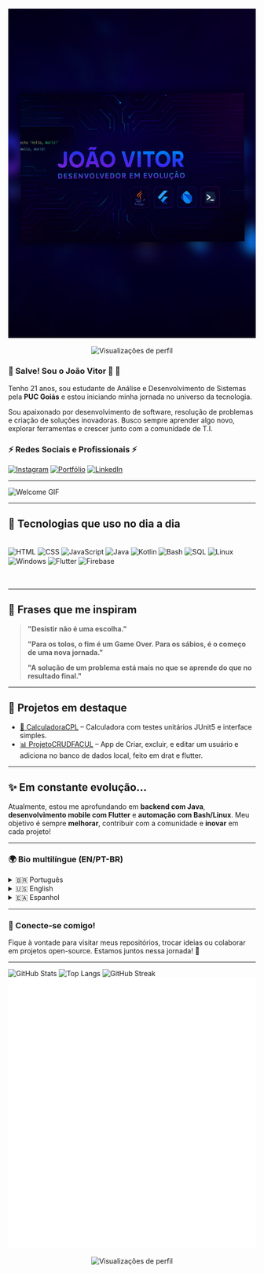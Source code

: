 <p align="center">
  <img src="https://raw.githubusercontent.com/Jvtopsilva090/Jvtopsilva090/main/assets/banner.png" alt="Banner João Vitor">
</p>

<p align="center">
  <img src="https://komarev.com/ghpvc/?username=Jvtopsilva090&label=Visualizações&color=0e75b6&style=flat" alt="Visualizações de perfil" />
</p>

### 🗿 Salve! Sou o João Vitor 🗿 👋

Tenho 21 anos, sou estudante de Análise e Desenvolvimento de Sistemas pela **PUC Goiás** e estou iniciando minha jornada no universo da tecnologia.

Sou apaixonado por desenvolvimento de software, resolução de problemas e criação de soluções inovadoras. Busco sempre aprender algo novo, explorar ferramentas e crescer junto com a comunidade de T.I.

### ⚡ Redes Sociais e Profissionais ⚡


[![Instagram](https://img.shields.io/badge/Instagram-E4405F?style=for-the-badge\&logo=instagram\&logoColor=white)](https://www.instagram.com/jv_shelby_0901?igsh=MXBxdGo4aXR0ZWI0aQ==)
[![Portfólio](https://img.shields.io/badge/Portf%C3%B3lio-000000?style=for-the-badge\&logo=notion\&logoColor=white)](https://jvtopsilva090.github.io/)
[![LinkedIn](https://img.shields.io/badge/LinkedIn-0A66C2?style=for-the-badge\&logo=linkedin\&logoColor=white)](https://www.linkedin.com/in/jo%C3%A3o-vitor-ferreira-da-silva-5593ab224?utm_source=share&utm_campaign=share_via&utm_content=profile&utm_medium=android_app)

---

![Welcome GIF](https://media.giphy.com/media/qgQUggAC3Pfv687qPC/giphy.gif)


---

## 🚀 Tecnologias que uso no dia a dia

<div style="display: inline_block"><br>
  <img align="center" alt="HTML" src="https://img.shields.io/badge/HTML5-E34F26?style=for-the-badge&logo=html5&logoColor=white"/>
  <img align="center" alt="CSS" src="https://img.shields.io/badge/CSS3-1572B6?style=for-the-badge&logo=css3&logoColor=white"/>
  <img align="center" alt="JavaScript" src="https://img.shields.io/badge/JavaScript-F7DF1E?style=for-the-badge&logo=javascript&logoColor=black"/>
  <img align="center" alt="Java" src="https://img.shields.io/badge/Java-ED8B00?style=for-the-badge&logo=java&logoColor=white"/>
  <img align="center" alt="Kotlin" src="https://img.shields.io/badge/Kotlin-7F52FF?style=for-the-badge&logo=kotlin&logoColor=white"/>
  <img align="center" alt="Bash" src="https://img.shields.io/badge/Bash-4EAA25?style=for-the-badge&logo=gnubash&logoColor=white"/>
  <img align="center" alt="SQL" src="https://img.shields.io/badge/SQL-4479A1?style=for-the-badge&logo=postgresql&logoColor=white"/>
  <img align="center" alt="Linux" src="https://img.shields.io/badge/Linux-FCC624?style=for-the-badge&logo=linux&logoColor=black"/>
  <img align="center" alt="Windows" src="https://img.shields.io/badge/Windows-0078D6?style=for-the-badge&logo=windows&logoColor=white"/>
  <img align="center" alt="Flutter" src="https://img.shields.io/badge/Flutter-02569B?style=for-the-badge&logo=flutter&logoColor=white"/>
  <img align="center" alt="Firebase" src="https://img.shields.io/badge/Firebase-FFCA28?style=for-the-badge&logo=firebase&logoColor=black"/>
</div><br><br>

---

## 🧠 Frases que me inspiram

> **"Desistir não é uma escolha."**
>
> **"Para os tolos, o fim é um Game Over. Para os sábios, é o começo de uma nova jornada."**
>
> **"A solução de um problema está mais no que se aprende do que no resultado final."**

---

## 📌 Projetos em destaque

* [🧮 CalculadoraCPL](https://github.com/Jvtopsilva090/CalculadoraCPL) – Calculadora com testes unitários JUnit5 e interface simples.
* [📊 ProjetoCRUDFACUL](https://github.com/Jvtopsilva090/ProjetoCRUDFACUL.git) – App de Criar, excluir, e editar um usuário e adiciona no banco de dados local, feito em drat e flutter.

---

## ✨ Em constante evolução...

Atualmente, estou me aprofundando em **backend com Java**, **desenvolvimento mobile com Flutter** e **automação com Bash/Linux**.
Meu objetivo é sempre **melhorar**, contribuir com a comunidade e **inovar** em cada projeto!

---

### 🌍 Bio multilíngue (EN/PT-BR)

<details>
<summary>🇧🇷 Português</summary>
Olá! Sou um desenvolvedor em início de carreira focado em backend e automações Linux. Gosto de aprender e explorar novas tecnologias. 💻
</details>

<details>
<summary>🇺🇸 English</summary>
Hello! I'm a junior developer focused on backend and Linux automation. I enjoy learning and exploring new technologies. 💻
</details>

<details>
<summary>🇪🇦 Espanhol</summary>
¡Hola! Soy un desarrollador en sus inicios, especializado en backend y automatización de Linux. Disfruto aprendiendo y explorando nuevas tecnologías.
</details>

---


### 🤝 Conecte-se comigo!

Fique à vontade para visitar meus repositórios, trocar ideias ou colaborar em projetos open-source. Estamos juntos nessa jornada! 🚀


---

![GitHub Stats](https://github-readme-stats.vercel.app/api?username=Jvtopsilva090\&show_icons=true\&theme=onedark)
![Top Langs](https://github-readme-stats.vercel.app/api/top-langs/?username=Jvtopsilva090\&layout=compact\&theme=onedark)
![GitHub Streak](https://github-readme-streak-stats.herokuapp.com?user=Jvtopsilva090\&theme=onedark\&date_format=M%20j%5B%2C%20Y%5D)
<img src="https://raw.githubusercontent.com/Jvtopsilva090/Jvtopsilva090/main/github-metrics.svg" alt="GitHub Metrics" />

<p align="center">
  <img src="https://komarev.com/ghpvc/?username=Jvtopsilva090&label=Visualizações&color=0e75b6&style=flat" alt="Visualizações de perfil" />
</p>
